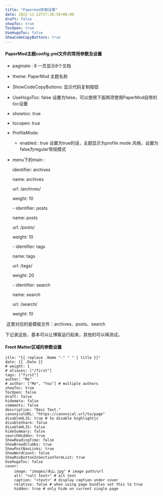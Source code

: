 ```yaml
---
title: "Papermod参数设置"
date: 2022-11-22T17:20:56+08:00
draft: false
showToc: true
TocOpen: true
UseHugoToc: false
ShowCodeCopyButtons: true
---
```


#### PaperMod主题config.yml文件的常用参数及设置

* paginate : 8  一页显示8个文档
* theme: PaperMod   主题名称
* ShowCodeCopyButtons: 显示代码复制按钮
* UseHogoToc: false      设置为false，可以使用下面两项使用PaperMod自带的toc设置
* showtoc: true
* tocopen: true 
* ProfileMode:
  * enabled :  true  设置为true的话，主题显示为profile mode 风格，设置为false为regular常规模式

* menu下的main : 

  identifier: archives

     name: archives

     url: /archives/

     weight: 10

    \- identifier: posts

     name: posts

     url: /posts/

     weight: 10

    \- identifier: tags

     name: tags

     url: /tags/

     weight: 20

    \- identifier: search

     name: search

     url: /search/

     weight: 10  

​        这里对应的是模板文件：archives、posts、search

下记录这些，基本可以让博客运行起来，其他的可以再测试。

#### Front Matter区域的参数设置

~~~
itle: "{{ replace .Name "-" " " | title }}"
date: {{ .Date }}
# weight: 1
# aliases: ["/first"]
tags: ["first"]
author: "Me"
# author: ["Me", "You"] # multiple authors
showToc: true
TocOpen: false
draft: false
hidemeta: false
comments: false
description: "Desc Text."
canonicalURL: "https://canonical.url/to/page"
disableHLJS: true # to disable highlightjs
disableShare: false
disableHLJS: false
hideSummary: false
searchHidden: true
ShowReadingTime: false
ShowBreadCrumbs: true
ShowPostNavLinks: true
ShowWordCount: false
ShowRssButtonInSectionTermList: true
UseHugoToc: false
cover:
    image: "images/冰山.jpg" # image path/url
    alt: "<alt text>" # alt text
    caption: "<text>" # display caption under cover
    relative: false # when using page bundles set this to true
    hidden: true # only hide on current single page
~~~

